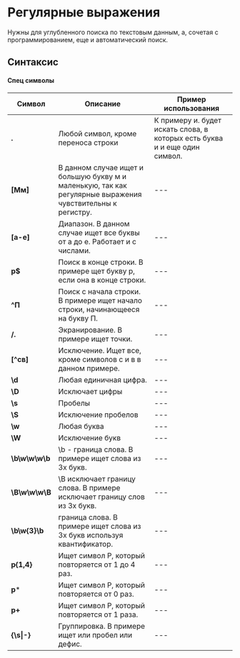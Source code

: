 # Регулярные выражения

Нужны для углубленного поиска по текстовым данным, а, сочетая с программированием, еще и автоматический поиск.

## Синтаксис

#### Спец символы

|Символ|Описание|Пример использования
|---|---|---
|**.**|Любой символ, кроме переноса строки|К примеру и. будет искать слова, в которых есть буква и и еще один символ.
|**[Мм]**|В данном случае ищет и большую букву м и маленькую, так как регулярные выражения чувствительны к регистру.|---
|**[а-е]**|Диапазон. В данном случае ищет все буквы от а до е. Работает и с числами.|---
|**р$**|Поиск в конце строки. В примере щет букву р, если она в конце строки.|---
|**^П**|Поиск с начала строки. В примере ищет начало строки, начинающееся на букву П.|---
|**/.**|Экранирование. В примере ищет точки.|---
|**[^св]**|Исключение. Ищет все, кроме символов с и в в данном примере.|---
|**\d**|Любая единичная цифра.|---
|**\D**|Исключает цифры|---
|**\s**|Пробелы|---
|**\S**|Исключение пробелов|---
|**\w**|Любая буква|---
|**\W**|Исключение букв|---
|**\b\w\w\w\b**|\b - граница слова. В примере ищет слова из 3х букв.|---
|**\B\w\w\w\B**|\B исключает границу слова. В примере исключает границу слов из 3х букв.|---
|**\b\w{3}\b**|граница слова. В примере ищет слова из 3х букв используя квантификатор.|---
|**р{1,4}**|Ищет символ Р, который повторяется от 1 до 4 раз.|---
|**р***|Ищет символ Р, который повторяется от 0 раз.|---
|**р+**|Ищет символ Р, который повторяется от 1 раза.|---
|**{\s\|-}**|Группировка. В примере ищет или пробел или дефис.|---|---